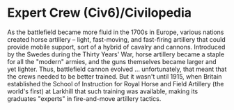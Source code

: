 # Expert Crew (Civ6)/Civilopedia

As the battlefield became more fluid in the 1700s in Europe, various nations created horse artillery – light, fast-moving, and fast-firing artillery that could provide mobile support, sort of a hybrid of cavalry and cannons. Introduced by the Swedes during the Thirty Years' War, horse artillery became a staple for all the "modern" armies, and the guns themselves became larger and yet lighter. Thus, battlefield cannon evolved ... unfortunately, that meant that the crews needed to be better trained. But it wasn't until 1915, when Britain established the School of Instruction for Royal Horse and Field Artillery (the world's first) at Larkhill that such training was available, making its graduates "experts" in fire-and-move artillery tactics.